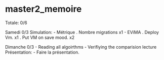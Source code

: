 # master2_memoire

Totale:		 0/6

Samedi		 0/3
	Simulation:
		- Métrique
			. Nombre migrations			x1
		- EViMA
			. Deploy Vm.				x1
			. Put VM on save mood.			x2

Dimanche	 0/3
	- Reading all algoirthms
	- Verifiying the comparision lecture
	Présentation:
		- Faire la présentation.